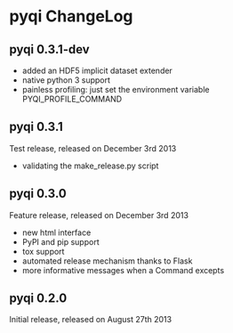 pyqi ChangeLog
==============

pyqi 0.3.1-dev
--------------

* added an HDF5 implicit dataset extender
* native python 3 support
* painless profiling: just set the environment variable PYQI_PROFILE_COMMAND

pyqi 0.3.1
----------

Test release, released on December 3rd 2013

* validating the make_release.py script

pyqi 0.3.0 
----------

Feature release, released on December 3rd 2013

* new html interface
* PyPI and pip support
* tox support
* automated release mechanism thanks to Flask
* more informative messages when a Command excepts

pyqi 0.2.0
----------

Initial release, released on August 27th 2013
